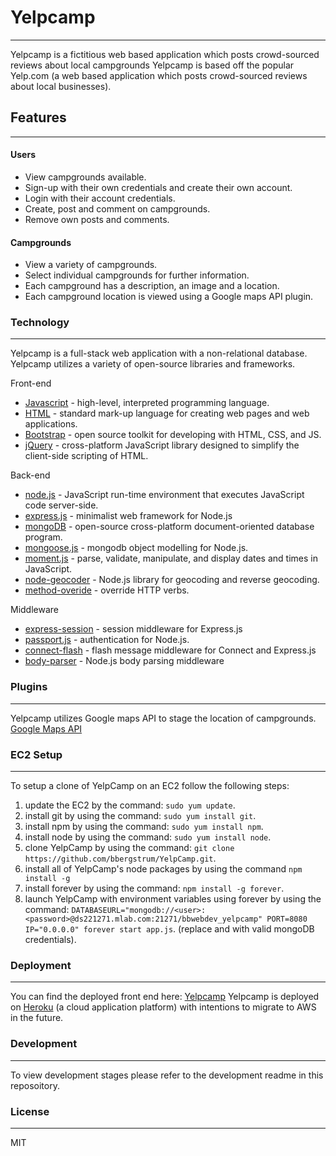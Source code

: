 # Yelpcamp 
---
Yelpcamp is a fictitious web based application which posts crowd-sourced reviews about local campgrounds
Yelpcamp is based off the popular Yelp.com (a web based application which posts crowd-sourced reviews about local businesses).
## Features
---
#### Users
  - View campgrounds available.
  - Sign-up with their own credentials and create their own account.
  - Login with their account credentials.
  - Create, post and comment on campgrounds.
  - Remove own posts and comments.
#### Campgrounds
  - View a variety of campgrounds.
  - Select individual campgrounds for further information.
  - Each campground has a description, an image and a location.
  - Each campground location is viewed using a Google maps API plugin.
### Technology
---
Yelpcamp is a full-stack web application with a non-relational database.
Yelpcamp utilizes a variety of open-source libraries and frameworks. 

Front-end
* [Javascript](https://developer.mozilla.org/en-US/docs/Web/JavaScript) - high-level, interpreted programming language.
* [HTML](https://developer.mozilla.org/en-US/docs/Web/HTML) - standard mark-up language for creating web pages and web applications.
* [Bootstrap](https://getbootstrap.com/) - open source toolkit for developing with HTML, CSS, and JS.
* [jQuery](https://jquery.com/) -  cross-platform JavaScript library designed to simplify the client-side scripting of HTML.

Back-end
* [node.js](https://nodejs.org/en/) - JavaScript run-time environment that executes JavaScript code server-side. 
* [express.js](https://expressjs.com/) - minimalist web framework for Node.js
* [mongoDB](https://www.mongodb.com/) - open-source cross-platform document-oriented database program.
* [mongoose.js](https://mongoosejs.com/) - mongodb object modelling for Node.js.
* [moment.js](https://momentjs.com/) - parse, validate, manipulate, and display dates and times in JavaScript.
* [node-geocoder](https://github.com/nchaulet/node-geocoder#readme) - Node.js library for geocoding and reverse geocoding.
* [method-overide](https://github.com/expressjs/method-override#readme) - override HTTP verbs.

Middleware
* [express-session](https://github.com/expressjs/session) - session middleware for Express.js
* [passport.js](http://www.passportjs.org/) - authentication for Node.js.
* [connect-flash](https://github.com/jaredhanson/connect-flash) - flash message middleware for Connect and Express.js
* [body-parser](https://github.com/expressjs/body-parser#readme) - Node.js body parsing middleware
### Plugins
---
Yelpcamp utilizes Google maps API to stage the location of campgrounds.
[Google Maps API](https://cloud.google.com/maps-platform/)
### EC2 Setup
---
To setup a clone of YelpCamp on an EC2 follow the following steps:
  1. update the EC2 by the command: `sudo yum update`.
  2. install git by using the command: `sudo yum install git`.
  3. install npm by using the command: `sudo yum install npm`.
  4. install node by using the command: `sudo yum install node`.
  5. clone YelpCamp by using the command: `git clone https://github.com/bbergstrum/YelpCamp.git`.
  6. install all of YelpCamp's node packages by using the command `npm install -g`
  7. install forever by using the command: `npm install -g forever`.
  8. launch YelpCamp with environment variables using forever by using the command: 
    `DATABASEURL="mongodb://<user>:<password>@ds221271.mlab.com:21271/bbwebdev_yelpcamp" PORT=8080 IP="0.0.0.0" forever start app.js`.
    (replace <user> and <password> with valid mongoDB credentials).
### Deployment
---
You can find the deployed front end here: [Yelpcamp](https://murmuring-basin-79570.herokuapp.com/)
Yelpcamp is deployed on [Heroku](https://www.heroku.com/) (a cloud application platform) with intentions to migrate to AWS in the future.
### Development
---
To view development stages please refer to the development readme in this reposoitory.

### License
----
MIT
